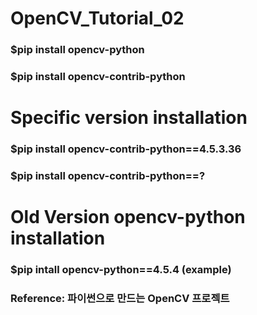 # OpenCV_Tutorial_02

### $pip install opencv-python

### $pip install opencv-contrib-python

# Specific version installation
### $pip install opencv-contrib-python==4.5.3.36

### $pip install opencv-contrib-python==?

# Old Version opencv-python installation 
### $pip intall opencv-python==4.5.4 (example)

### Reference: 파이썬으로 만드는 OpenCV 프로젝트